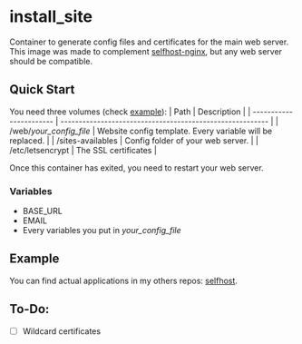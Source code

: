 # install_site
Container to generate config files and certificates for the main web server.<br>
This image was made to complement [selfhost-nginx](https://github.com/AustralEpitech/selfhost-nginx),
but any web server should be compatible.

## Quick Start
You need three volumes (check [example](/example)):
| Path                    | Description                                               |
| ----------------------- | --------------------------------------------------------- |
| /web/*your_config_file* | Website config template. Every variable will be replaced. |
| /sites-availables       | Config folder of your web server.                         |
| /etc/letsencrypt        | The SSL certificates                                      |

Once this container has exited, you need to restart your web server.

### Variables
- BASE_URL
- EMAIL
- Every variables you put in *your_config_file*

## Example
You can find actual applications in my others repos: [selfhost](https://github.com/users/AustralEpitech/projects/2).

## To-Do:
- [ ] Wildcard certificates
